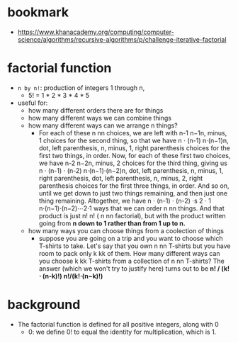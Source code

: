 # bookmark
  - https://www.khanacademy.org/computing/computer-science/algorithms/recursive-algorithms/p/challenge-iterative-factorial
# factorial function
  - `n by n!`: production of integers 1 through n,
    + 5! = 1 * 2 * 3 * 4 * 5
  - useful for:
    + how many different orders there are for things
    + how many different ways we can combine things
    + how many different ways can we arrange n things?
      - For each of these n nn choices, we are left with n-1 n−1n, minus, 1 choices for the second thing, so that we have n ⋅ (n-1) n⋅(n−1)n, dot, left parenthesis, n, minus, 1, right parenthesis choices for the first two things, in order. Now, for each of these first two choices, we have n-2 n−2n, minus, 2 choices for the third thing, giving us n ⋅ (n-1) ⋅ (n-2) n⋅(n−1)⋅(n−2)n, dot, left parenthesis, n, minus, 1, right parenthesis, dot, left parenthesis, n, minus, 2, right parenthesis choices for the first three things, in order. And so on, until we get down to just two things remaining, and then just one thing remaining. Altogether, we have n ⋅ (n-1) ⋅ (n-2) ⋅s 2 ⋅ 1 n⋅(n−1)⋅(n−2)⋯2⋅1 ways that we can order n nn things. And that product is just n! n! ( n nn factorial), but with the product written going from **n down to 1 rather than from 1 up to n.**
    + how many ways you can choose things from a coolection of things
      -  suppose you are going on a trip and you want to choose which T-shirts to take. Let's say that you own n nn T-shirts but you have room to pack only k kk of them. How many different ways can you choose k kk T-shirts from a collection of n nn T-shirts? The answer (which we won't try to justify here) turns out to be
      **n! / (k! ⋅ (n-k)!) n!/(k!⋅(n−k)!)**

# background
  - The factorial function is defined for all positive integers, along with 0
    + 0: we define 0! to equal the identity for multiplication, which is 1.
